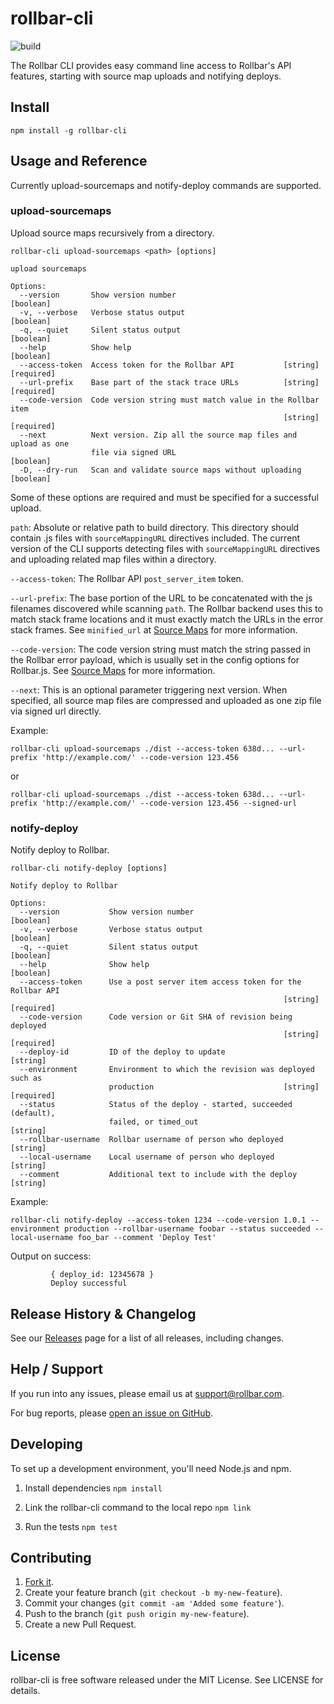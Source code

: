 # rollbar-cli

![build](https://github.com/rollbar/rollbar-cli/workflows/Node.js%20CI/badge.svg)

The Rollbar CLI provides easy command line access to Rollbar's API features,
starting with source map uploads and notifying deploys.

## Install

```
npm install -g rollbar-cli
```

## Usage and Reference
Currently upload-sourcemaps and notify-deploy commands are supported.

### upload-sourcemaps
Upload source maps recursively from a directory.

```
rollbar-cli upload-sourcemaps <path> [options]

upload sourcemaps

Options:
  --version       Show version number                                  [boolean]
  -v, --verbose   Verbose status output                                [boolean]
  -q, --quiet     Silent status output                                 [boolean]
  --help          Show help                                            [boolean]
  --access-token  Access token for the Rollbar API           [string] [required]
  --url-prefix    Base part of the stack trace URLs          [string] [required]
  --code-version  Code version string must match value in the Rollbar item
                                                             [string] [required]
  --next          Next version. Zip all the source map files and upload as one
                  file via signed URL                                  [boolean]
  -D, --dry-run   Scan and validate source maps without uploading      [boolean]
```

Some of these options are required and must be specified for a successful upload.

`path`: Absolute or relative path to build directory. This directory should contain .js
files with `sourceMappingURL` directives included. The current version of the CLI
supports detecting files with `sourceMappingURL` directives and uploading related
map files within a directory.

`--access-token`: The Rollbar API `post_server_item` token.

`--url-prefix`: The base portion of the URL to be concatenated with the js filenames
discovered while scanning `path`. The Rollbar backend uses this to match stack frame locations
and it must exactly match the URLs in the error stack frames. See `minified_url` at
[Source Maps](https://docs.rollbar.com/docs/source-maps) for more information.

`--code-version`: The code version string must match the string passed in the Rollbar
error payload, which is usually set in the config options for Rollbar.js.
See [Source Maps](https://docs.rollbar.com/docs/source-maps) for more information.

`--next`: This is an optional parameter triggering next version. When specified, all source map files 
are compressed and uploaded as one zip file via signed url directly.

Example:
```
rollbar-cli upload-sourcemaps ./dist --access-token 638d... --url-prefix 'http://example.com/' --code-version 123.456
```
or
```
rollbar-cli upload-sourcemaps ./dist --access-token 638d... --url-prefix 'http://example.com/' --code-version 123.456 --signed-url
```

### notify-deploy
Notify deploy to Rollbar.

```
rollbar-cli notify-deploy [options]

Notify deploy to Rollbar

Options:
  --version           Show version number                              [boolean]
  -v, --verbose       Verbose status output                            [boolean]
  -q, --quiet         Silent status output                             [boolean]
  --help              Show help                                        [boolean]
  --access-token      Use a post server item access token for the Rollbar API
                                                             [string] [required]
  --code-version      Code version or Git SHA of revision being deployed
                                                             [string] [required]
  --deploy-id         ID of the deploy to update                        [string]
  --environment       Environment to which the revision was deployed such as
                      production                             [string] [required]
  --status            Status of the deploy - started, succeeded (default),
                      failed, or timed_out                              [string]
  --rollbar-username  Rollbar username of person who deployed           [string]
  --local-username    Local username of person who deployed             [string]
  --comment           Additional text to include with the deploy        [string]
```

Example:
```
rollbar-cli notify-deploy --access-token 1234 --code-version 1.0.1 --environment production --rollbar-username foobar --status succeeded --local-username foo_bar --comment 'Deploy Test'
```

Output on success:
```
         { deploy_id: 12345678 }
         Deploy successful
```

## Release History & Changelog

See our [Releases](https://github.com/rollbar/rollbar-cli/releases) page for a list of all releases, including changes.

## Help / Support

If you run into any issues, please email us at [support@rollbar.com](mailto:support@rollbar.com).

For bug reports, please [open an issue on GitHub](https://github.com/rollbar/rollbar-cli/issues/new).

## Developing

To set up a development environment, you'll need Node.js and npm.

1. Install dependencies
`npm install`

2. Link the rollbar-cli command to the local repo
`npm link`

3. Run the tests
`npm test`

## Contributing

1. [Fork it](https://github.com/rollbar/rollbar-cli).
2. Create your feature branch (`git checkout -b my-new-feature`).
3. Commit your changes (`git commit -am 'Added some feature'`).
4. Push to the branch (`git push origin my-new-feature`).
5. Create a new Pull Request.

## License

rollbar-cli is free software released under the MIT License. See LICENSE for details.
